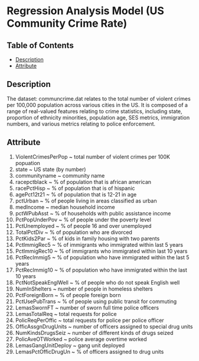 # Regression Analysis Model (US Community Crime Rate)
## Table of Contents
* [Description](#Description)
* [Attribute](#Attribute)

## Description
The dataset: communcrime.dat relates to the total number of violent crimes per 100,000 population across various cities in the US.
It is composed of a range of real-valued features relating to crime statistics, including state, proportion of ethnicity minorities, 
population age, SES metrics, immigration numbers, and various metrics relating to police enforcement.

## Attribute
1.  ViolentCrimesPerPop  ~ total number of violent crimes per 100K popuation
2.  state                ~ US state (by number)
3.  communityname        ~ community name
4.  racepctblack         ~ % of population that is african american
5.  racePctHisp          ~ % of population that is of hispanic
6.  agePct12t21          ~ % of population that is 12-21 in age
7.  pctUrban             ~ % of people living in areas classified as urban
8.  medIncome            ~ median household income
9.  pctWPubAsst          ~ % of households with public assistance income
10. PctPopUnderPov       ~ % of people under the poverty level
11. PctUnemployed        ~ % of people 16 and over unemployed
12. TotalPctDiv          ~ % of population who are divorced
13. PctKids2Par          ~ % of kids in family housing with two parents
14. PctImmigRec5         ~ % of immigrants who immigrated within last 5 years
15. PctImmigRec10        ~ % of immigrants who immigrated within last 10 years
16. PctRecImmig5         ~ % of population who have immigrated within the last 5 years
17. PctRecImmig10        ~ % of population who have immigrated within the last 10 years
18. PctNotSpeakEnglWell  ~ % of people who do not speak English well
19. NumInShelters        ~ number of people in homeless shelters
20. PctForeignBorn       ~ % of people foreign born
21. PctUsePubTrans       ~ % of people using public transit for commuting
22. LemasSwornFT         ~ number of sworn full time police officers
23. LemasTotalReq        ~ total requests for police
24. PolicReqPerOffic     ~ total requests for police per police officer
25. OfficAssgnDrugUnits  ~ number of officers assigned to special drug units
26. NumKindsDrugsSeiz    ~ number of different kinds of drugs seized
27. PolicAveOTWorked     ~ police average overtime worked
28. LemasGangUnitDeploy  ~ gang unit deployed
29. LemasPctOfficDrugUn  ~ % of officers assigned to drug units
